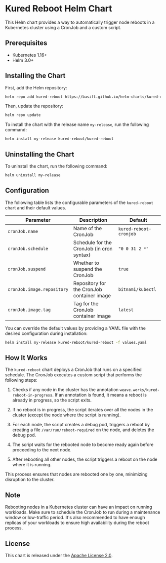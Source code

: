 # Kured Reboot Helm Chart

This Helm chart provides a way to automatically trigger node reboots in a Kubernetes cluster using a CronJob and a custom script.

## Prerequisites

- Kubernetes 1.16+
- Helm 3.0+

## Installing the Chart

First, add the Helm repository:

```bash
helm repo add kured-reboot https://basift.github.io/helm-charts/kured-reboot
```

Then, update the repository:

```bash
helm repo update
```

To install the chart with the release name `my-release`, run the following command:

```bash
helm install my-release kured-reboot/kured-reboot
```

## Uninstalling the Chart

To uninstall the chart, run the following command:

```bash
helm uninstall my-release
```

## Configuration

The following table lists the configurable parameters of the `kured-reboot` chart and their default values.

| Parameter                 | Description                                     | Default                       |
|---------------------------|-------------------------------------------------|-------------------------------|
| `cronJob.name`            | Name of the CronJob                             | `kured-reboot-cronjob`        |
| `cronJob.schedule`        | Schedule for the CronJob (in cron syntax)       | `"0 0 31 2 *"`                |
| `cronJob.suspend`         | Whether to suspend the CronJob                  | `true`                        |
| `cronJob.image.repository`| Repository for the CronJob container image      | `bitnami/kubectl`             |
| `cronJob.image.tag`       | Tag for the CronJob container image             | `latest`                      |

You can override the default values by providing a YAML file with the desired configuration during installation:

```bash
helm install my-release kured-reboot/kured-reboot -f values.yaml
```

## How It Works

The `kured-reboot` chart deploys a CronJob that runs on a specified schedule. The CronJob executes a custom script that performs the following steps:

1. Checks if any node in the cluster has the annotation `weave.works/kured-reboot-in-progress`. If an annotation is found, it means a reboot is already in progress, so the script exits.

2. If no reboot is in progress, the script iterates over all the nodes in the cluster (except the node where the script is running).

3. For each node, the script creates a debug pod, triggers a reboot by creating a file `/var/run/reboot-required` on the node, and deletes the debug pod.

4. The script waits for the rebooted node to become ready again before proceeding to the next node.

5. After rebooting all other nodes, the script triggers a reboot on the node where it is running.

This process ensures that nodes are rebooted one by one, minimizing disruption to the cluster.

## Note

Rebooting nodes in a Kubernetes cluster can have an impact on running workloads. Make sure to schedule the CronJob to run during a maintenance window or low-traffic period. It's also recommended to have enough replicas of your workloads to ensure high availability during the reboot process.

## License

This chart is released under the [Apache License 2.0](LICENSE).
